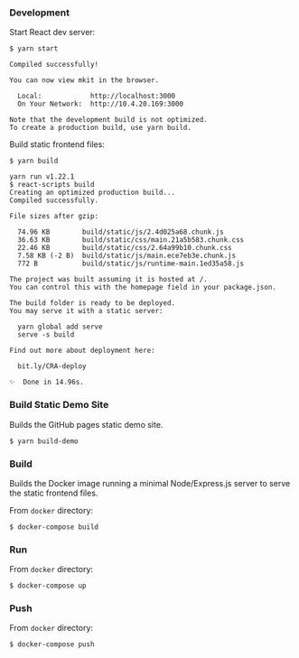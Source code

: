 ### Development

Start React dev server:

```
$ yarn start

Compiled successfully!

You can now view mkit in the browser.

  Local:            http://localhost:3000
  On Your Network:  http://10.4.20.169:3000

Note that the development build is not optimized.
To create a production build, use yarn build.
```

Build static frontend files:

```
$ yarn build

yarn run v1.22.1
$ react-scripts build
Creating an optimized production build...
Compiled successfully.

File sizes after gzip:

  74.96 KB        build/static/js/2.4d025a68.chunk.js
  36.63 KB        build/static/css/main.21a5b583.chunk.css
  22.46 KB        build/static/css/2.64a99b10.chunk.css
  7.58 KB (-2 B)  build/static/js/main.ece7eb3e.chunk.js
  772 B           build/static/js/runtime-main.1ed35a58.js

The project was built assuming it is hosted at /.
You can control this with the homepage field in your package.json.

The build folder is ready to be deployed.
You may serve it with a static server:

  yarn global add serve
  serve -s build

Find out more about deployment here:

  bit.ly/CRA-deploy

✨  Done in 14.96s.
```

### Build Static Demo Site

Builds the GitHub pages static demo site.

```
$ yarn build-demo
```


### Build

Builds the Docker image running a minimal Node/Express.js server to serve the static frontend files.

From `docker` directory:

```
$ docker-compose build
```

### Run

From `docker` directory:

```
$ docker-compose up
```

### Push

From `docker` directory:

```
$ docker-compose push
```
